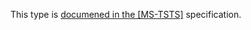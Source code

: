 This type is [documened in the [MS-TSTS]](https://learn.microsoft.com/en-us/openspecs/windows_protocols/ms-tsts/f6c52c7c-8861-4ce6-88f1-8c84e4f2026a) specification.
